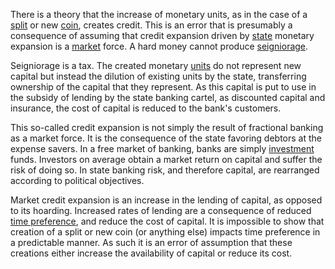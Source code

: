 There is a theory that the increase of monetary units, as in the case of a [split](Glossary#split) or new [coin](Glossary#coin), creates credit. This is an error that is presumably a consequence of assuming that credit expansion driven by [state](Glossary#state) monetary expansion is a [market](Glossary#market) force. A hard money cannot produce [seigniorage](https://en.wikipedia.org/wiki/Seigniorage).

Seigniorage is a tax. The created monetary [units](Glossary#unit) do not represent new capital but instead the dilution of existing units by the state, transferring ownership of the capital that they represent. As this capital is put to use in the subsidy of lending by the state banking cartel, as discounted capital and insurance, the cost of capital is reduced to the bank's customers.

This so-called credit expansion is not simply the result of fractional banking as a market force. It is the consequence of the state favoring debtors at the expense savers. In a free market of banking, banks are simply [investment](Glossary#lend) funds. Investors on average obtain a market return on capital and suffer the risk of doing so. In state banking risk, and therefore capital, are rearranged according to political objectives.

Market credit expansion is an increase in the lending of capital, as opposed to its hoarding. Increased rates of lending are a consequence of reduced [time preference](https://en.wikipedia.org/wiki/Time_preference), and reduce the cost of capital. It is impossible to show that creation of a split or new coin (or anything else) impacts time preference in a predictable manner. As such it is an error of assumption that these creations either increase the availability of capital or reduce its cost.